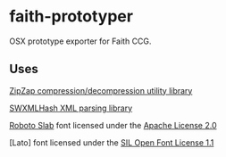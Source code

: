 # faith-prototyper
OSX prototype exporter for Faith CCG.

## Uses
[ZipZap compression/decompression utility library](https://github.com/pixelglow/ZipZap)

[SWXMLHash XML parsing library](https://github.com/drmohundro/SWXMLHash)

[Roboto Slab](https://www.google.com/fonts/specimen/Roboto+Slab) font licensed under the [Apache License 2.0](http://www.apache.org/licenses/LICENSE-2.0.html)

[Lato] font licensed under the [SIL Open Font License 1.1](http://scripts.sil.org/cms/scripts/page.php?site_id=nrsi&id=OFL)
